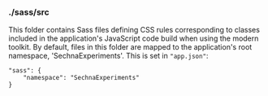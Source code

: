 ### ./sass/src

This folder contains Sass files defining CSS rules corresponding to classes
included in the application's JavaScript code build when using the modern toolkit.
By default, files in this folder are mapped to the application's root namespace, 'SechnaExperiments'.
This is set in `"app.json"`:

    "sass": {
        "namespace": "SechnaExperiments"
    }
